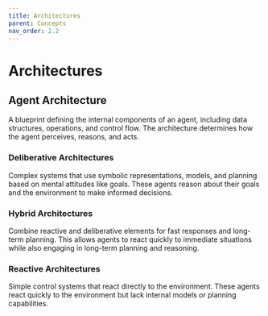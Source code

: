 ```yaml
---
title: Architectures
parent: Concepts
nav_order: 2.2
---
```


# Architectures

## Agent Architecture
A blueprint defining the internal components of an agent, including data structures, operations, and control flow. The architecture determines how the agent perceives, reasons, and acts.

### Deliberative Architectures
Complex systems that use symbolic representations, models, and planning based on mental attitudes like goals. These agents reason about their goals and the environment to make informed decisions.

### Hybrid Architectures
Combine reactive and deliberative elements for fast responses and long-term planning. This allows agents to react quickly to immediate situations while also engaging in long-term planning and reasoning.

### Reactive Architectures
Simple control systems that react directly to the environment. These agents react quickly to the environment but lack internal models or planning capabilities.